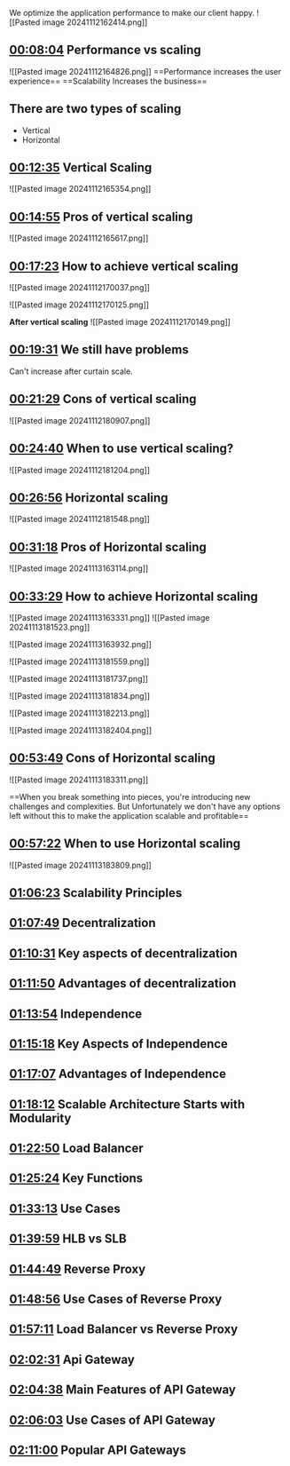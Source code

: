 We optimize the application performance to make our client happy.
![[Pasted image 20241112162414.png]]

## [00:08:04](https://www.youtube.com/watch?v=eiredWOHn3o&list=PL_XxuZqN0xVAiu5oODf-SmeXG2Y_RG2pz&index=3&t=484s) Performance vs scaling 
![[Pasted image 20241112164826.png]]
==Performance increases the user experience==
==Scalability Increases the business==

## There are two types  of scaling
- Vertical
- Horizontal

## [00:12:35](https://www.youtube.com/watch?v=eiredWOHn3o&list=PL_XxuZqN0xVAiu5oODf-SmeXG2Y_RG2pz&index=3&t=755s) Vertical Scaling 
![[Pasted image 20241112165354.png]]

## [00:14:55](https://www.youtube.com/watch?v=eiredWOHn3o&list=PL_XxuZqN0xVAiu5oODf-SmeXG2Y_RG2pz&index=3&t=895s) Pros of vertical scaling 
![[Pasted image 20241112165617.png]]


## [00:17:23](https://www.youtube.com/watch?v=eiredWOHn3o&list=PL_XxuZqN0xVAiu5oODf-SmeXG2Y_RG2pz&index=3&t=1043s) How to achieve vertical scaling

![[Pasted image 20241112170037.png]]

![[Pasted image 20241112170125.png]]

**After vertical scaling**
![[Pasted image 20241112170149.png]]

## [00:19:31](https://www.youtube.com/watch?v=eiredWOHn3o&list=PL_XxuZqN0xVAiu5oODf-SmeXG2Y_RG2pz&index=3&t=1171s) We still have problems
Can't increase after curtain scale.
## [00:21:29](https://www.youtube.com/watch?v=eiredWOHn3o&list=PL_XxuZqN0xVAiu5oODf-SmeXG2Y_RG2pz&index=3&t=1289s) Cons of vertical scaling 
![[Pasted image 20241112180907.png]]


## [00:24:40](https://www.youtube.com/watch?v=eiredWOHn3o&list=PL_XxuZqN0xVAiu5oODf-SmeXG2Y_RG2pz&index=3&t=1480s) When to use vertical scaling?
![[Pasted image 20241112181204.png]]


## [00:26:56](https://www.youtube.com/watch?v=eiredWOHn3o&list=PL_XxuZqN0xVAiu5oODf-SmeXG2Y_RG2pz&index=3&t=1616s) Horizontal scaling
![[Pasted image 20241112181548.png]]

## [00:31:18](https://www.youtube.com/watch?v=eiredWOHn3o&list=PL_XxuZqN0xVAiu5oODf-SmeXG2Y_RG2pz&index=3&t=1878s) Pros of Horizontal scaling
![[Pasted image 20241113163114.png]]

## [00:33:29](https://www.youtube.com/watch?v=eiredWOHn3o&list=PL_XxuZqN0xVAiu5oODf-SmeXG2Y_RG2pz&index=3&t=2009s) How to achieve Horizontal scaling

![[Pasted image 20241113163331.png]]
![[Pasted image 20241113181523.png]]


![[Pasted image 20241113163932.png]]

![[Pasted image 20241113181559.png]]

![[Pasted image 20241113181737.png]]

![[Pasted image 20241113181834.png]]

![[Pasted image 20241113182213.png]]

![[Pasted image 20241113182404.png]]

## [00:53:49](https://www.youtube.com/watch?v=eiredWOHn3o&list=PL_XxuZqN0xVAiu5oODf-SmeXG2Y_RG2pz&index=3&t=3229s) Cons of Horizontal scaling

![[Pasted image 20241113183311.png]]

==When you break something into pieces, you're introducing new challenges and complexities. But Unfortunately we don't have any options left without this to make the application scalable and profitable==


## [00:57:22](https://www.youtube.com/watch?v=eiredWOHn3o&list=PL_XxuZqN0xVAiu5oODf-SmeXG2Y_RG2pz&index=3&t=3442s) When to use Horizontal scaling
![[Pasted image 20241113183809.png]]

## [01:06:23](https://www.youtube.com/watch?v=eiredWOHn3o&list=PL_XxuZqN0xVAiu5oODf-SmeXG2Y_RG2pz&index=3&t=3983s) Scalability Principles
## [01:07:49](https://www.youtube.com/watch?v=eiredWOHn3o&list=PL_XxuZqN0xVAiu5oODf-SmeXG2Y_RG2pz&index=3&t=4069s) Decentralization
## [01:10:31](https://www.youtube.com/watch?v=eiredWOHn3o&list=PL_XxuZqN0xVAiu5oODf-SmeXG2Y_RG2pz&index=3&t=4231s) Key aspects of decentralization
## [01:11:50](https://www.youtube.com/watch?v=eiredWOHn3o&list=PL_XxuZqN0xVAiu5oODf-SmeXG2Y_RG2pz&index=3&t=4310s) Advantages of decentralization
## [01:13:54](https://www.youtube.com/watch?v=eiredWOHn3o&list=PL_XxuZqN0xVAiu5oODf-SmeXG2Y_RG2pz&index=3&t=4434s) Independence
## [01:15:18](https://www.youtube.com/watch?v=eiredWOHn3o&list=PL_XxuZqN0xVAiu5oODf-SmeXG2Y_RG2pz&index=3&t=4518s) Key Aspects of Independence
## [01:17:07](https://www.youtube.com/watch?v=eiredWOHn3o&list=PL_XxuZqN0xVAiu5oODf-SmeXG2Y_RG2pz&index=3&t=4627s) Advantages of Independence
## [01:18:12](https://www.youtube.com/watch?v=eiredWOHn3o&list=PL_XxuZqN0xVAiu5oODf-SmeXG2Y_RG2pz&index=3&t=4692s) Scalable Architecture Starts with Modularity
## [01:22:50](https://www.youtube.com/watch?v=eiredWOHn3o&list=PL_XxuZqN0xVAiu5oODf-SmeXG2Y_RG2pz&index=3&t=4970s) Load Balancer
## [01:25:24](https://www.youtube.com/watch?v=eiredWOHn3o&list=PL_XxuZqN0xVAiu5oODf-SmeXG2Y_RG2pz&index=3&t=5124s) Key Functions
## [01:33:13](https://www.youtube.com/watch?v=eiredWOHn3o&list=PL_XxuZqN0xVAiu5oODf-SmeXG2Y_RG2pz&index=3&t=5593s) Use Cases
## [01:39:59](https://www.youtube.com/watch?v=eiredWOHn3o&list=PL_XxuZqN0xVAiu5oODf-SmeXG2Y_RG2pz&index=3&t=5999s) HLB vs SLB
## [01:44:49](https://www.youtube.com/watch?v=eiredWOHn3o&list=PL_XxuZqN0xVAiu5oODf-SmeXG2Y_RG2pz&index=3&t=6289s) Reverse Proxy
## [01:48:56](https://www.youtube.com/watch?v=eiredWOHn3o&list=PL_XxuZqN0xVAiu5oODf-SmeXG2Y_RG2pz&index=3&t=6536s) Use Cases of Reverse Proxy
## [01:57:11](https://www.youtube.com/watch?v=eiredWOHn3o&list=PL_XxuZqN0xVAiu5oODf-SmeXG2Y_RG2pz&index=3&t=7031s) Load Balancer vs Reverse Proxy
## [02:02:31](https://www.youtube.com/watch?v=eiredWOHn3o&list=PL_XxuZqN0xVAiu5oODf-SmeXG2Y_RG2pz&index=3&t=7351s) Api Gateway
## [02:04:38](https://www.youtube.com/watch?v=eiredWOHn3o&list=PL_XxuZqN0xVAiu5oODf-SmeXG2Y_RG2pz&index=3&t=7478s) Main Features of API Gateway
## [02:06:03](https://www.youtube.com/watch?v=eiredWOHn3o&list=PL_XxuZqN0xVAiu5oODf-SmeXG2Y_RG2pz&index=3&t=7563s) Use Cases of API Gateway
## [02:11:00](https://www.youtube.com/watch?v=eiredWOHn3o&list=PL_XxuZqN0xVAiu5oODf-SmeXG2Y_RG2pz&index=3&t=7860s) Popular API Gateways
